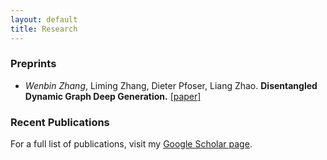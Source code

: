 ```yaml
---
layout: default
title: Research
---
```


### Preprints

* *Wenbin Zhang*, Liming Zhang, Dieter Pfoser, Liang Zhao. **Disentangled Dynamic Graph Deep Generation.** [[paper]](https://arxiv.org/pdf/2010.07276.pdf)


### Recent Publications
For a full list of publications, visit my [Google Scholar page](https://scholar.google.com/citations?hl=en&user=M802p54AAAAJ).

<!--* *Wenbin Zhang* and Albert Bifet. **FEAT: A Fairness-enhancing and Concept-adapting Decision Tree Classifier.** *Proceedings of the 23rd International Conference on Discovery Science (DS)*, online, 2020. [[paper]](/assets/DS20.pdf)


* Mingli Zhang, Xin Zhao, *Wenbin Zhang*, Ahmad Chaddad, Jean-Baptiste Poline and Alan Evans. **Deep Discriminative Learning for Predicting Autism Spectrum Disorder.** *Proceedings of the 31st International Conference on Databases and Expert Systems Applications (DEXA)*, online, 2020. [[paper]](/assets/DEXA20.pdf)


* Liming Zhang, *Wenbin Zhang* and Nathalie Japkowicz. **Conditional-UNet: A Condition-aware Deep Model for Coherent Human Activity Recognition From Wearables.** *Proceedings of the 25th International Conference on Pattern Recognition (ICPR)*, online, 2020. [[paper]](/assets/ICPR20.pdf) [[code]](https://github.com/tongjiyiming/Conditional-UNet)


* *Wenbin Zhang*, Xuejiao Tang and Jianwu Wang. **On Fairness-aware Learning for Non-discriminative Decision-making.** *IEEE International Conference on Data Mining (ICDM), PhD Forum Track*, Beijing, China, 2019. [[paper]](/assets/IJCAI19.pdf)

* *Wenbin Zhang* and Eirini Ntoutsi. **FAHT: An Adaptive Fairness-aware Decision Tree Classifier.** *Proceedings of the 28th International Joint Conference on Artificial Intelligence (IJCAI)*, Macau, China, 2019. [[paper]](/assets/IJCAI19.pdf) [[code]](https://github.com/vanbanTruong/FAHT) 
 

* *Wenbin Zhang*, Jianwu Wang, Daeho Jin, Lazaros Oreopoulos and Zhibo Zhang. **A Deterministic Self-Organizing Map Approach and its Application on Satellite Data based Cloud Type Classification.** *IEEE International Conference on Big Data (BigData)*, Seattle, USA, 2018. [[paper]](/assets/BigData18.pdf) [[code]](https://github.com/vanbanTruong/deterministicSOM)

* Antonio Candelieri, *Wenbin Zhang*, Enza Messina and Francesco Archetti. **Automated Rehabilitation Exercises Assessment in Wearable Sensor Data Streams.** *IEEE International Conference on Big Data (BigData), Poster Track*, Seattle, USA, 2018. [[paper]](/assets/BigData18P.pdf)

* *Wenbin Zhang* and Jianwu Wang. **Content-bootstrapped Collaborative Filtering for Medical Article Recommendations.** *IEEE International Conference on Bioinformatics and Biomedicine (BIBM)*, Madrid, Spain, 2018. [[paper]](/assets/BIBM18.pdf)

* *Wenbin Zhang* and Jianwu Wang. **A Hybrid Learning Framework for Imbalanced Stream Classification.** *IEEE International Congress on Big Data (BigData Congress)*, Honolulu, USA, 2017. [[paper]](/assets/BigDataCongress17.pdf)

### Talks

* **FAHT: An Adaptive Fairness-aware Decision Tree Classifier**
  * Joint SDU-NTU Centre for Artificial Intelligence Research (C-FAIR), Shandong, China, 2019. [[slides]](/assets/faht.pdf)
  
  
* **Learning in Data Streams and a Deterministic Manner**
  * University of Milano-Bicocca, Milan, Italy, 2019.



